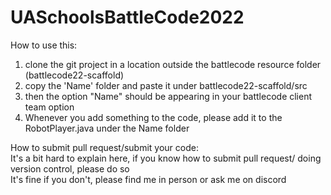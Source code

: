 # UASchoolsBattleCode2022
How to use this:
1. clone the git project in a location outside the battlecode resource folder (battlecode22-scaffold)
2. copy the 'Name' folder and paste it under battlecode22-scaffold/src
3. then the option "Name" should be appearing in your battlecode client team option
4. Whenever you add something to the code, please add it to the RobotPlayer.java under the Name folder

How to submit pull request/submit your code:\
It's a bit hard to explain here, if you know how to submit pull request/ doing version control, please do so\
It's fine if you don't, please find me in person or ask me on discord
